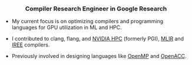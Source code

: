 <h3 align="center">Compiler Research Engineer in Google Research</h3>

- My current focus is on optimizing compilers and programming languages for GPU utilization in ML and HPC. 

- I contributed to clang, flang, and [NVIDIA HPC](https://developer.nvidia.com/hpc-compilers) (formerly PGI), [MLIR](https://github.com/llvm/llvm-project) and [IREE](https://github.com/iree-org/iree)  compilers.

- Previously involved in designing languages like [OpenMP](https://www.openmp.org) and [OpenACC](https://www.openacc.org/). 

